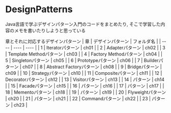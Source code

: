 # DesignPatterns
Java言語で学ぶデザインパターン入門のコードをまとめたり, そこで学習した内容のメモを書いたりしようと思っている

章とそれに対応するデザインパターン
|  章  |  デザインパターン | フォルダ名 |
| ---- | ---- | ---- |
| 1 | Iteratorパターン | ch01 |
| 2 | Adapterパターン | ch02 |
| 3 | Template Methodパターン | ch03 |
| 4 | Factory Methodパターン | ch04 |
| 5 | Singletonパターン | ch05 |
| 6 | Prototypeパターン | ch06 |
| 7 | Builderパターン | ch07 |
| 8 | Abstract Factoryパターン | ch08 |
| 9 | Bridgeパターン | ch09 |
| 10 | Strategyパターン | ch10 |
| 11 | Compositeパターン | ch11 |
| 12 | Decoratorパターン | ch12 |
| 13 | Visitorパターン | ch13 |
| 14 | パターン | ch14 |
| 15 | Facadeパターン | ch15 |
| 16 | パターン | ch16 |
| 17 | パターン | ch17 |
| 18 | Mementoパターン | ch18 |
| 19 | パターン | ch19 |
| 20 | Flyweightパターン | ch20 |
| 21 | パターン | ch21 |
| 22 | Commandパターン | ch22 |
| 23 | パターン | ch23 |
